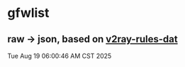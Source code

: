 # gfwlist
## raw -> json, based on [v2ray-rules-dat](https://github.com/Loyalsoldier/v2ray-rules-dat)
Tue Aug 19 06:00:46 AM CST 2025

